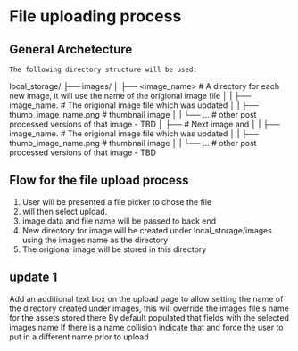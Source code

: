 # File uploading process
## General Archetecture
    The following directory structure will be used:
local_storage/
├── images/
│   ├── <image_name>               # A directory for each new image, it will use the name of the origional image file
│   |   ├── image_name.<ext>       # The origional image file which was updated
│   |   ├── thumb_image_name.png   # thumbnail image
│   |    └── ...                    # other post processed versions of that image - TBD
│   ├── <next image name>          # Next image and 
│   |    ├── image_name.<ext>       # The origional image file which was updated
│   |    ├── thumb_image_name.png   # thumbnail image
│   |    └── ...                    # other post processed versions of that image - TBD

## Flow for the file upload process
1) User will be presented a file picker to chose the file 
2) will then select upload. 
3) image data and file name will be passed to back end
4) New directory for image will be created under local_storage/images using the images name as the directory
5) The origional image will be stored in this directory


## update 1
Add an additional text box on the upload page to allow setting the name of the directory created under images, this will override the images file's name for the assets stored there
By default populated that fields with the selected images name
If there is a name collision indicate that and force the user to put in a different name prior to upload